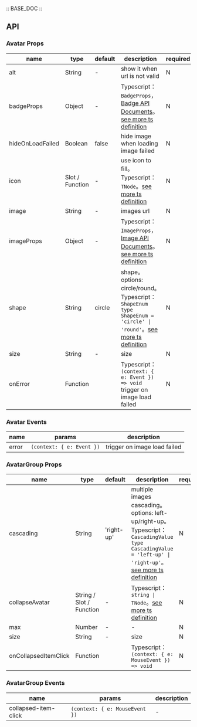 :: BASE_DOC ::

## API

### Avatar Props

name | type | default | description | required
-- | -- | -- | -- | --
alt | String | - | show it when url is not valid | N
badgeProps | Object | - | Typescript：`BadgeProps`，[Badge API Documents](./badge?tab=api)。[see more ts definition](https://github.com/Tencent/tdesign-mobile-vue/tree/develop/src/avatar/type.ts) | N
hideOnLoadFailed | Boolean | false | hide image when loading image failed | N
icon | Slot / Function | - | use icon to fill。Typescript：`TNode`。[see more ts definition](https://github.com/Tencent/tdesign-mobile-vue/blob/develop/src/common.ts) | N
image | String | - | images url | N
imageProps | Object | - | Typescript：`ImageProps`，[Image API Documents](./image?tab=api)。[see more ts definition](https://github.com/Tencent/tdesign-mobile-vue/tree/develop/src/avatar/type.ts) | N
shape | String | circle | shape。options: circle/round。Typescript：`ShapeEnum ` `type ShapeEnum = 'circle' \| 'round'`。[see more ts definition](https://github.com/Tencent/tdesign-mobile-vue/tree/develop/src/avatar/type.ts) | N
size | String | - | size | N
onError | Function |  | Typescript：`(context: { e: Event }) => void`<br/>trigger on image load failed | N

### Avatar Events

name | params | description
-- | -- | --
error | `(context: { e: Event })` | trigger on image load failed


### AvatarGroup Props

name | type | default | description | required
-- | -- | -- | -- | --
cascading | String | 'right-up' | multiple images cascading。options: left-up/right-up。Typescript：`CascadingValue` `type CascadingValue = 'left-up' \| 'right-up'`。[see more ts definition](https://github.com/Tencent/tdesign-mobile-vue/tree/develop/src/avatar/type.ts) | N
collapseAvatar | String / Slot / Function | - | Typescript：`string \| TNode`。[see more ts definition](https://github.com/Tencent/tdesign-mobile-vue/blob/develop/src/common.ts) | N
max | Number | - | \- | N
size | String | - | size | N
onCollapsedItemClick | Function |  | Typescript：`(context: { e: MouseEvent }) => void`<br/> | N

### AvatarGroup Events

name | params | description
-- | -- | --
collapsed-item-click | `(context: { e: MouseEvent })` | \-
